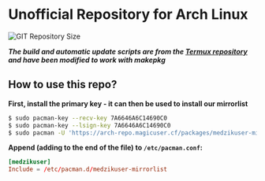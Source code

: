 # Unofficial Repository for Arch Linux

![GIT Repository Size](https://img.shields.io/github/repo-size/archlinux-pkg/packages)

***The build and automatic update scripts are from the [Termux repository](https://github.com/termux/termux-packages) and have been modified to work with makepkg***

## How to use this repo?

**First, install the primary key - it can then be used to install our mirrorlist**

```bash
$ sudo pacman-key --recv-key 7A6646A6C14690C0
$ sudo pacman-key --lsign-key 7A6646A6C14690C0
$ sudo pacman -U 'https://arch-repo.magicuser.cf/packages/medzikuser-mirrorlist-latest-any.pkg.tar.xz'
```

**Append (adding to the end of the file) to `/etc/pacman.conf`:**

```toml
[medzikuser]
Include = /etc/pacman.d/medzikuser-mirrorlist
```
